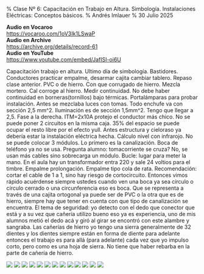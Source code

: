% Clase Nº 6: Capacitación en Trabajo en Altura. Simbología. Instalaciones Eléctricas: Conceptos básicos. 
% Andrés Imlauer
% 30 Julio 2025

**Audio en Vocaroo**   
https://vocaroo.com/1oV3Ik1LSwaP   
**Audio en Archive**   
https://archive.org/details/record-61   
**Audio en YouTube**   
https://www.youtube.com/embed/JafISI-oi6U   
   
Capacitación trabajo en altura. Ultimo día de simbología. Bastidores. Conductores practicar empalme, desarmar cajita cambiar tablero. Repaso clase anterior. PVC o de hierro. Con que corrugado de hierro. Mezcla mortero. Cal corroge al hierro. Medir continuidad. No debe haber continuidad en borneras(tornillos) bajo térmicas. Portalámparas para probar instalación. Antes se mezclaba luces con tomas. Todo enchufe va con sección 2,5 mm^2. Iluminación es de sección 1,5mm^2.
Tengo que llegar a 2,5. Fase a la derecha. ITM=2x10A protejo el conductor más chico. No se puede poner 2 circuitos en la misma caja. 35% del espacio se puede ocupar el resto libre por el efecto yull. Antes estructura y cieloraso ya debería estar la instalación eléctrica hecha. Cálculo nivel con infrarojo. No se puede colocar 3 módulos. Lo primero es la canalización. Boca de teléfono ya no se usa. Pregunta alumno: tomacorriente se cruza? No, se usan más cables sino sobrecarga un módulo. Bucle: lugar para meter la mano. En el aula hay un transformador entra 220 y sale 24 voltios para el timbre. Empalme prolongación. Empalme tipo cola de rata. Recomendación: cortar el cable
de 1 a 1, sino hay riesgo de cortocircuito. Entonces vimos rápido acuérdense siempre ustedes cuando ven una boca ya sea círculo o círculo cerrado o una circunferencia eso es boca. Que se representa a través de una cajita ortogonal ya puede ser de PVC o la otra que es de hierro, siempre hay que tener en cuenta con que tipo de canalización
se encuentra. El tema de seguridad: yo detecto con el dedo que conector que está y a su vez que cañería utilizo bueno eso ya es experiencia, uno de mis alumnos metió el dedo acá y giró al girar se encontró con este alambre y sangraba. Las cañerías de hierro yo tengo una sierra generalmente de 32 dientes y los dientes siempre están en forma de diente para adelante entonces el trabajo es para allá (para adelante) cada vez que yo impulso corto, pero como es una hoja de sierra. No tiene que haber rebarba en la parte de cañería de hierro.

![](https://blogger.googleusercontent.com/img/b/R29vZ2xl/AVvXsEjQIAvjNFtblr0Lgw5SAtQ5fyF1oD05_SVgxShFsMPvlBnSAbkYBOu6tusz911P5Bmg7iEaRZiW6JnD0jy3dE092dZMV8DuBmiLPOPDRdD-rPd0fvzgzt_E2euh3cELXGydRzSBqCz1a-5fsuWz5lAfTheh8tbhiS1ctOIxzpuJ9CB1wBdf3aK_RSM7FF8/s4160/IMG_20250325_182348168.jpg)
![](https://blogger.googleusercontent.com/img/b/R29vZ2xl/AVvXsEiCGksoG9BeqJN-ZJOK_n4-eePKWPYJApfwIwjGFXEeEx0aXLTyeZ0Ie3OvKthngWzNdr58KOVPg_GyTzNHIVJRP7sbU12nopAqhKFOriSSrJv8aXy4oMFgJT8HXh7-S2RDh5sRnQEbYw9gfh1mJQ49YjYLMsSgkE6AIHuRRkVvDsLufAw5NUNPifMw_tU/s4160/IMG_20250325_192159830.jpg)
![](https://blogger.googleusercontent.com/img/b/R29vZ2xl/AVvXsEgKuRSPIOlCGXacHcfkYjaXKzaCb0TM9o63AfcYlUzF12pAndKBpL_jFuTSHuizS0xgzQ9pVLGymZH1qaluOC1Btn3v5r-cW6fCPLHqyFNJpc55zA5ELDwF_5MRjcmPQivitfR4r5P4wLdSszSE_wlAshVdKeKfrkQC4BrMVse8nG6Mnqa5ZuILocQ3v4A/s4160/IMG_20250325_192200724.jpg)
![](https://blogger.googleusercontent.com/img/b/R29vZ2xl/AVvXsEgre-6Z5wko5u1lYXS8aLSoMgmD5YqYrWF5DzkUHBG5un4wl9oyVZnQzzhzSX_SQGOvE39hdRAeIKJkqi9ItjENb9rh-pmX1BfGXwi97bmEGAGY1n8erMJzThBTIbnVczi_g3owZmJxZflk9ZqSkZ4-m7gb7nL3Ae51eXQEe75_TTOHw_XpgRiLOlQB_wE/s4160/IMG_20250325_201548937.jpg)
![](https://blogger.googleusercontent.com/img/b/R29vZ2xl/AVvXsEh7OsnO5bFzY-VWwzpekrcflZdTIjUe7HceECiS8fRTf2vNq7kBDaqEZr5f3TV1hJuWRxn_buY98TlWm_wzztcp0F4Xli7XdOXrqOr1hw7MTTcTTVPV0OK19m7oYlFY2BKPcXbWIArg6hJmQJxJM9eQls7f1tac_6vqBf7N0cadeEpA8dnOS0kT8vpgfRg/s4160/IMG_20250325_202406136.jpg)
![](https://blogger.googleusercontent.com/img/b/R29vZ2xl/AVvXsEizieDEYsjwzyGHlu4Dk59At22gRm6OTZ2OCaTtUqnsroHI2WhvEqy8MyPw4kADYoErfj9eyALTxW0CK9wpAQPyiu_OpnCFbOzhjGPS-weSSEbkhuSjH3HompHsg-nvjlFZjwpnDhbTZ4vjKR4-hY2neGqO4r8P-ATwckfAJi64FtoRX5mls78bjDJUYjY/s4160/IMG_20250326_004901531.jpg)
![](https://blogger.googleusercontent.com/img/b/R29vZ2xl/AVvXsEhhArk5-I8ed2Wmi823YyHl3gqbgJ8pAHgUZO7qazWj1YdlU-EEV0Uw7eZ99whLPbMRV4sH6VCTXqG3KovVYCCGu-Kq3UvOPxnhDKDYJTUolAcA2OsdhyphenhyphenGgDrsXF_Mo5bUHSxV46u2YWBek_XPRLtibp-gUQ6sQ-CzXLV55eEGjELXuNkQ9CU4UAM5b0oM/s4160/IMG_20250326_004915242.jpg)
![](https://blogger.googleusercontent.com/img/b/R29vZ2xl/AVvXsEhZBzAZBIeV5kb6yvIk11pfbRG5Ijd9OZJPYvLolcGUrK7bfYNFvTby33atE8biboGHppihqNbTgUYw_Kj4NtOoCGgiGhNFVD6FPkRZKVg8zdbdcxL3dwzYbGzewwLH55U5z0waEce6Lvl8FZ6wA5vJCyUBUMtLUYqvzcCBRPkGk6S1Gw5F6URTePpPuNY/s4160/IMG_20250326_004925040.jpg)
![](https://blogger.googleusercontent.com/img/b/R29vZ2xl/AVvXsEgTKTcAcZ_NAC1J4DOTkNi7JXJHfPdHRd8sD4V0AWEVLKPykYKBvtWdk0p6tMnSLAY1yX_WhOivq8qk7yjgUBmlAfFUR8QOAPD_pmBzM4AkscezYxAeiTQdKt3zvNiwIo8gnw-oIIBT13sd6Lcooz6RnhE-kiHv_jxcM9fCu1e6qBK2v1DVlUZkBVNRNWg/s4160/IMG_20250326_004929199.jpg)
![](https://blogger.googleusercontent.com/img/b/R29vZ2xl/AVvXsEgYRoPpI8Rf1IPAmvV1leYRDMZgnNp_hRDodAGeb2aEQPWBgRd3xBgtjhj1EX-QyJOMurfZ-xh3JlvTeKTav0i4Ou90w7urADIUgx7U2L9Nt6oN820olM6xXTvl21c4ApS6tNUZjgO1cBF70uR0QXqbO8w2xP3AjALU70LhRzuUsjqwhq-hgBzNDi5CD-o/s4160/IMG_20250326_004941889.jpg)
![](https://blogger.googleusercontent.com/img/b/R29vZ2xl/AVvXsEgOLJDi2sJ6LI1eYqx5O7dwt3DnMHaJ3tFVtpIh_4AXZM0BTf6lVzHtIpaBJs7NKobs8mMnHPgeRw5dIu_MaX5m8gitgnYbElQkaC1y4utMnYXYy-sivv5C28A1-X-y1-_CccklEo4L5sRijeSeofCJNdwKX6YLqROfhJ7gWI6ebQCM_VTIXirec_mc2mU/s4160/IMG_20250326_004949867.jpg)
![](https://blogger.googleusercontent.com/img/b/R29vZ2xl/AVvXsEhMf56FWX4zOYrJDCzXqOQOyrPX_t0lD0jMD8I9y2sp69Ep_wASWGs7HH79v1bBzMWJiJkpGF_w4-rywEo0Im5iTdDWMvN9I7x4QfJx60xiOeTj0hFo6uVH7Q6CMA4Ak4ilgGuWJejXjHqLkJSrO_RgFSro1BDbskLCzNwNGddH76rG1_yzCdcuLeUCkMI/s4160/IMG_20250326_004957950.jpg)
![](https://blogger.googleusercontent.com/img/b/R29vZ2xl/AVvXsEi5zUzqVSsnz_ZWMKudQmnUKnpCyc6c2cdfun99EbE8t0JwaY_r6d-ae3EyWdBrEB4H8VjAVTNpgGGcy70QEJ5CBBq0IfjlyIKRbe4NjkKyY3QM6Sw9TJt2HpJf_qMelMLu2ql6dfi2q8y0zVK2ddZ6qw8craS8FcYaFK-CydfGY4CIxaQnrk_CJ1W3Pl0/s4160/IMG_20250326_005002959.jpg)

